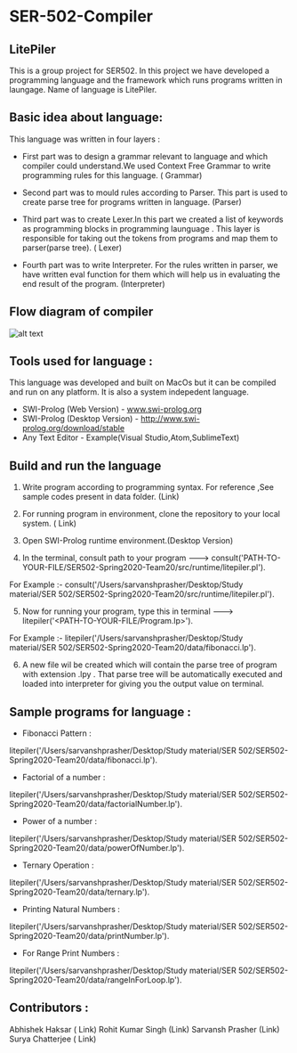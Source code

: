 # SER-502-Compiler
## LitePiler
This is a group project for SER502. In this project we have developed a programming language and the framework which runs programs written in laungage. Name of language is LitePiler.

## Basic idea about language:

This language was written in four layers : 

- First part was to design a grammar relevant to language and which compiler could understand.We used Context Free Grammar to write programming rules for this language. ( Grammar)

- Second part was to mould rules according to Parser. This part is used to create parse tree for programs written in  language. (Parser)

- Third part was to create Lexer.In this part we created a list of keywords as programming blocks in programming launguage . This layer is responsible for taking out the tokens from programs and map them to parser(parse tree). ( Lexer)

- Fourth part was to write Interpreter. For the rules written in parser, we have written eval function for them which will help us in evaluating the end result of the program. (Interpreter)

## Flow diagram of compiler
![alt text](https://github.com/sarvanshprasher/SER502-Spring2020-Team20/blob/master/Flow%20Diagram.jpg)


## Tools used for language : 

This language was developed and built on MacOs but it can be compiled and run on any platform. It is also a system indepedent language.

- SWI-Prolog (Web Version) - www.swi-prolog.org
- SWI-Prolog (Desktop Version) - http://www.swi-prolog.org/download/stable
- Any Text Editor - Example(Visual Studio,Atom,SublimeText)

## Build and run the language

1. Write program according to programming syntax. For reference ,See sample codes present in data folder. (Link)

2. For running program in environment, clone the repository to your local system. ( Link)

3. Open SWI-Prolog runtime environment.(Desktop Version)

4. In the terminal, consult path to your program ---> consult('PATH-TO-YOUR-FILE/SER502-Spring2020-Team20/src/runtime/litepiler.pl'). 

For Example :-
consult('/Users/sarvanshprasher/Desktop/Study material/SER 502/SER502-Spring2020-Team20/src/runtime/litepiler.pl'). 

5. Now for running your program, type this in terminal --->  litepiler('<PATH-TO-YOUR-FILE/Program.lp>').

For Example :- 
litepiler('/Users/sarvanshprasher/Desktop/Study material/SER 502/SER502-Spring2020-Team20/data/fibonacci.lp').

6. A new file wil be created which will contain the parse tree of program with extension .lpy . That parse tree will be automatically executed and loaded into interpreter for giving you the output value on terminal.



## Sample programs for language :


- Fibonacci Pattern :

litepiler('/Users/sarvanshprasher/Desktop/Study material/SER 502/SER502-Spring2020-Team20/data/fibonacci.lp').

- Factorial of a number : 

litepiler('/Users/sarvanshprasher/Desktop/Study material/SER 502/SER502-Spring2020-Team20/data/factorialNumber.lp').

- Power of a number : 

litepiler('/Users/sarvanshprasher/Desktop/Study material/SER 502/SER502-Spring2020-Team20/data/powerOfNumber.lp').

- Ternary Operation : 

 litepiler('/Users/sarvanshprasher/Desktop/Study material/SER 502/SER502-Spring2020-Team20/data/ternary.lp').

- Printing Natural Numbers : 

litepiler('/Users/sarvanshprasher/Desktop/Study material/SER 502/SER502-Spring2020-Team20/data/printNumber.lp').


- For Range Print Numbers : 

litepiler('/Users/sarvanshprasher/Desktop/Study material/SER 502/SER502-Spring2020-Team20/data/rangeInForLoop.lp').



## Contributors :

Abhishek Haksar ( Link)
Rohit Kumar Singh (Link)
Sarvansh Prasher (Link)
Surya Chatterjee ( Link)

